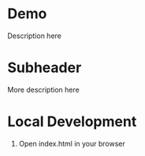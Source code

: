 # Demo

Description here

# Subheader
 
 More description here

 # Local Development
 1. Open index.html in your browser
